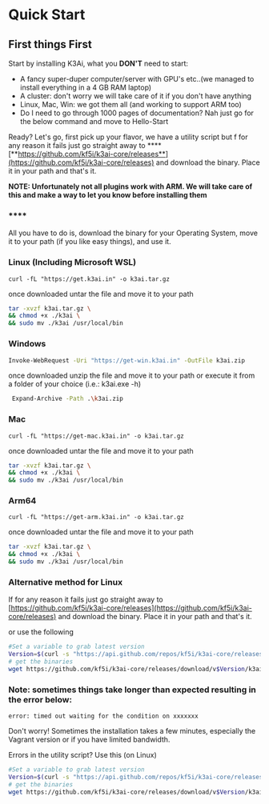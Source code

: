 # Quick Start

## First things First

Start by installing K3Ai, what you **DON'T** need to start:

* A fancy super-duper computer/server with GPU's etc..\(we managed to install everything in a 4 GB RAM laptop\)
* A cluster: don't worry we will take care of it if you don't have anything
* Linux, Mac, Win: we got them all \(and working to support ARM too\)
* Do I need to go through 1000 pages of documentation? Nah just go for the below command and move to Hello-Start

Ready? Let's go, first pick up your flavor, we have a utility script but f for any reason it fails just go straight away to ****[**https://github.com/kf5i/k3ai-core/releases**](https://github.com/kf5i/k3ai-core/releases) and download the binary. Place it in your path and that's it.

**NOTE: Unfortunately not all plugins work with ARM. We will take care of this and make a way to let you know before installing them**

### \*\*\*\*

All you have to do is, download the binary for your Operating System, move it to your path \(if you like easy things\), and use it.

### Linux \(Including Microsoft WSL\)

```text
curl -fL "https://get.k3ai.in" -o k3ai.tar.gz
```

once downloaded untar the file  and move it to your path

```bash
tar -xvzf k3ai.tar.gz \
&& chmod +x ./k3ai \
&& sudo mv ./k3ai /usr/local/bin
```

### Windows

```bash
Invoke-WebRequest -Uri "https://get-win.k3ai.in" -OutFile k3ai.zip
```

once downloaded unzip the file and move it to your path or execute it from a folder of your choice \(i.e.: k3ai.exe -h\)

```bash
 Expand-Archive -Path .\k3ai.zip
```

### Mac

```text
curl -fL "https://get-mac.k3ai.in" -o k3ai.tar.gz
```

once downloaded untar the file  and move it to your path

```bash
tar -xvzf k3ai.tar.gz \
&& chmod +x ./k3ai \
&& sudo mv ./k3ai /usr/local/bin
```

### Arm64

```text
curl -fL "https://get-arm.k3ai.in" -o k3ai.tar.gz
```

once downloaded untar the file  and move it to your path

```bash
tar -xvzf k3ai.tar.gz \
&& chmod +x ./k3ai \
&& sudo mv ./k3ai /usr/local/bin
```

### Alternative method for Linux

If for any reason it fails just go straight away to [https://github.com/kf5i/k3ai-core/releases](https://github.com/kf5i/k3ai-core/releases) and download the binary. Place it in your path and that's it.

 or use the following

```bash
#Set a variable to grab latest version
Version=$(curl -s "https://api.github.com/repos/kf5i/k3ai-core/releases/latest" | awk -F '"' '/tag_name/{print $4}' | cut -c 2-6) 
# get the binaries
wget https://github.com/kf5i/k3ai-core/releases/download/v$Version/k3ai-core_${Version}_linux_amd64.tar.gz
```

### **Note: sometimes things take longer than expected resulting in the error below:**

```text
error: timed out waiting for the condition on xxxxxxx
```

Don't worry! Sometimes the installation takes a few minutes, especially the Vagrant version or if you have limited bandwidth.

Errors in the utility script? Use this \(on Linux\)

```bash
#Set a variable to grab latest version
Version=$(curl -s "https://api.github.com/repos/kf5i/k3ai-core/releases/latest" | awk -F '"' '/tag_name/{print $4}' | cut -c 2-6) 
# get the binaries
wget https://github.com/kf5i/k3ai-core/releases/download/v$Version/k3ai-core_${Version}_linux_amd64.tar.gz
```

